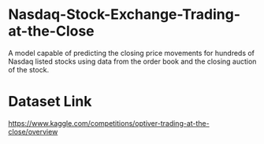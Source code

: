 # Nasdaq-Stock-Exchange-Trading-at-the-Close
A model capable of predicting the closing price movements for hundreds of Nasdaq listed stocks using data from the order book and the closing auction of the stock.

# Dataset Link
https://www.kaggle.com/competitions/optiver-trading-at-the-close/overview
